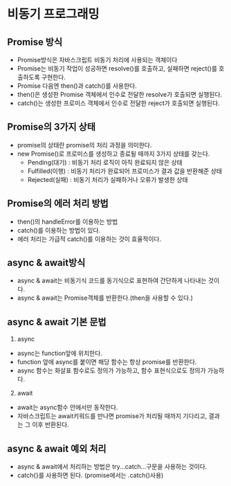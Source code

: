 # 비동기 프로그래밍

## Promise 방식
* Promise방식은 자바스크립트 비동기 처리에 사용되는 객체이다
* Promise는 비동기 작업이 성공하면 resolve()를 호출하고, 실패하면 reject()를 호출하도록 구현한다.
* Promise 다음엔 then()과 catch()를 사용한다.
* then()은 생성한 Promise 객체에서 인수로 전달한 resolve가 호출되면 실행된다.
* catch()는 생성한 프로미스 객체에서 인수로 전달한 reject가 호출되면 실행된다.

## Promise의 3가지 상태
* promise의 상태란 promise의 처리 과정을 의미한다.
* new Promise()로 프로미스를 생성하고 종료될 때까지 3가지 상태를 갖는다.
    * Pending(대기) : 비동기 처리 로직이 아직 완료되지 않은 상태
    * Fulfilled(이행) : 비동기 처리가 완료되어 프로미스가 결과 값을 반환해준 상태
    * Rejected(실패) : 비동기 처리가 실패하거나 오류가 발생한 상태

## Promise의 에러 처리 방법
* then()의 handleError를 이용하는 방법
* catch()를 이용하는 방법이 있다.
* 에러 처리는 가급적 catch()를 이용하는 것이 효율적이다.


## async & await방식
* async & await는 비동기식 코드를 동기식으로 표현하여 간단하게 나타내는 것이다.
* async & await는 Promise객체를 반환한다.(then을 사용할 수 있다.)

## async & await 기본 문법
1. async
 * async는 function앞에 위치한다.
 * function 앞에 async를 붙이면 해당 함수는 항상 promise를 반환한다.
 * async 함수는 화살표 함수로도 정의가 가능하고, 함수 표현식으로도 정의가 가능하다.

2. await
 * await는 async함수 안에서만 동작한다.
 * 자바스크립트는 await키워드를 만나면 promise가 처리될 때까지 기다리고, 결과는 그 이후 반환된다.

## async & await 예외 처리
* async & await에서 처리하는 방법은 try...catch...구문을 사용하는 것이다.
* catch{}를 사용하면 된다. (promise에서는 .catch()사용)
